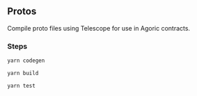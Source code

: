 ## Protos

Compile proto files using Telescope for use in Agoric contracts.

### Steps

```sh
yarn codegen

yarn build

yarn test
```
